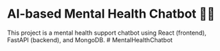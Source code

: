 # AI-based Mental Health Chatbot 🤖💙
This project is a mental health support chatbot using React (frontend), FastAPI (backend), and MongoDB.
#   M e n t a l H e a l t h C h a t b o t  
 